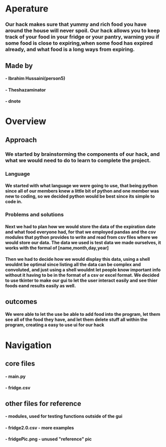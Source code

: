 # Aperature
### Our hack makes sure that yummy and rich food you have around the house will never spoil. Our hack allows you to keep track of your food in your fridge or your pantry, warning you if some food is close to expiring,when some food has expired already, and what food is a long ways from expiring.
## Made by 
#### - Ibrahim Hussaini(person5)
#### - Theshazaminator
#### - dnote

# Overview
## Approach
### We started by brainstorming the components of our hack, and what we would need to do to learn to complete the project. 
### Language
#### We started with what language we were going to use, that being python since all of our members knew a little bit of python and one member was new to coding, so we decided python would be best since its simple to code in. 
### Problems and solutions
#### Next we had to plan how we would store the data of the expiration date and what food everyone had, for that we employed pandas and the csv modules that python provides to write and read from csv files where we would store our data. The data we used is test data we made ourselves, it works with the formal of [name,month,day,year]
#### Then we had to decide how we would display this data, using a shell wouldnt be optimal since listing all the data can be complex and convoluted, and just using a shell wouldnt let people know important info without it having to be in the format of a csv or excel format. We decided to use tkinter to make our gui to let the user interact easily and see thier foods eand results easily as well.
## outcomes
#### We were able to let the use be able to add food into the program, let them see all of the food they have, and let them delete stuff all within the program, creating a easy to use ui for our hack

# Navigation
## core files
#### - main.py
#### - fridge.csv
## other files for reference
#### - modules, used for testing functions outside of the gui
#### - fridge2.0.csv - more examples
#### - fridgePic.png - unused "reference" pic
